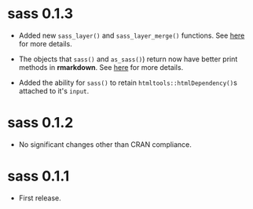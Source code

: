 # sass 0.1.3

* Added new `sass_layer()` and `sass_layer_merge()` functions. See [here](https://rstudio.github.io/sass/articles/sass.html#layers) for more details.

* The objects that `sass()` and `as_sass()`) return now have better print methods in **rmarkdown**. See [here](https://rstudio.github.io/sass/articles/sass.html#rmarkdown) for more details.

* Added the ability for `sass()` to retain `htmltools::htmlDependency()`s attached to it's `input`.  


# sass 0.1.2

* No significant changes other than CRAN compliance.

# sass 0.1.1

* First release.
